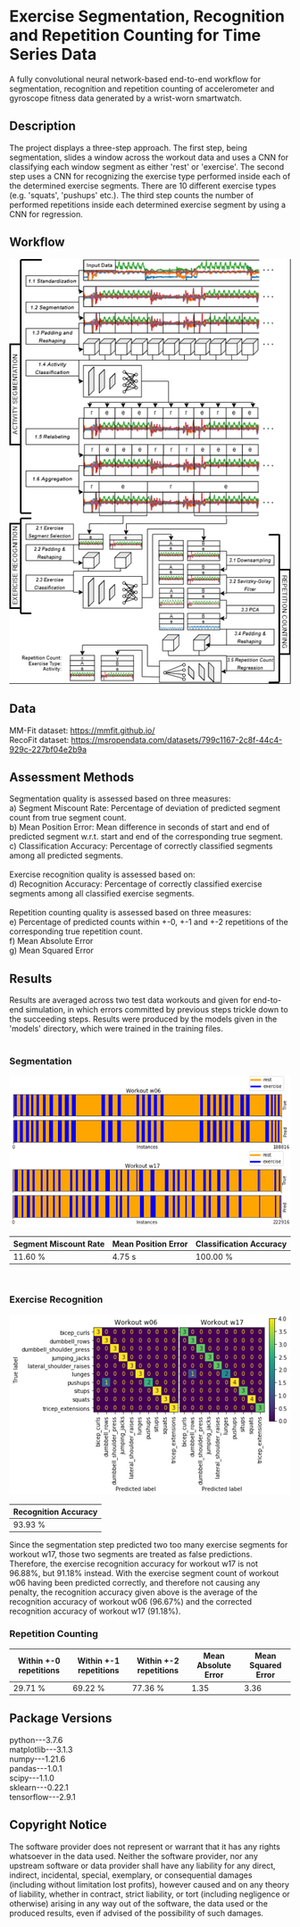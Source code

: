 
# Exercise Segmentation, Recognition and Repetition Counting for Time Series Data
A fully convolutional neural network-based end-to-end workflow for segmentation, recognition and repetition counting of accelerometer and gyroscope fitness data generated by a wrist-worn smartwatch.

## Description
The project displays a three-step approach. The first step, being segmentation, slides a window across the workout data and uses a CNN for classifying each window segment as either 'rest' or 'exercise'. The second step uses a CNN for recognizing the exercise type performed inside each of the determined exercise segments. There are 10 different exercise types (e.g. 'squats', 'pushups' etc.). The third step counts the number of performed repetitions inside each determined exercise segment by using a CNN for regression.

## Workflow
![image](workflow.png "Workflow")

## Data
MM-Fit dataset: https://mmfit.github.io/<br/>
RecoFit dataset: https://msropendata.com/datasets/799c1167-2c8f-44c4-929c-227bf04e2b9a

## Assessment Methods
Segmentation quality is assessed based on three measures: 
<br/>
a) Segment Miscount Rate:
Percentage of deviation of predicted segment count from true segment count.
<br/>
b) Mean Position Error: 
Mean difference in seconds of start and end of predicted segment w.r.t. start and end of the corresponding true segment.
<br/>
c) Classification Accuracy: 
Percentage of correctly classified segments among all predicted segments.
<br/>
<br/>
Exercise recognition quality is assessed based on:
<br/>
d) Recognition Accuracy: 
Percentage of correctly classified exercise segments among all classified exercise segments.
<br/>
<br/>
Repetition counting quality is assessed based on three measures:
<br/>
e) Percentage of predicted counts within +-0, +-1 and +-2 repetitions of the corresponding true repetition count.
<br/>
f) Mean Absolute Error
<br/>
g) Mean Squared Error

## Results
Results are averaged across two test data workouts and given for end-to-end simulation, in which errors committed by previous steps trickle down to the succeeding steps. Results were produced by the models given in the 'models' directory, which were trained in the training files.<br/>
<br/>
### Segmentation
![image](images/segmentation_results.png "segmentation_results")

| Segment Miscount Rate | Mean Position Error | Classification Accuracy |
| --------------------- | ------------------- | ----------------------- |
| 11.60 %               | 4.75 s              | 100.00 %                |
<br/>

### Exercise Recognition
![image](images/recognition_results.png "recognition_results")

| Recognition Accuracy |
| -------------------- |
| 93.93 %              |

Since the segmentation step predicted two too many exercise segments for workout w17, those two segments are treated as false predictions. Therefore, the exercise recognition
accuracy for workout w17 is not 96.88%, but 91.18% instead. With the exercise segment count of workout w06 having been predicted correctly, and therefore not causing any penalty, the recognition accuracy given above is the average of the recognition accuracy of workout w06 (96.67%) and the corrected recognition accuracy of workout w17 (91.18%).
<br/>

### Repetition Counting

| Within +-0 repetitions | Within +-1 repetitions | Within +-2 repetitions | Mean Absolute Error | Mean Squared Error |
| ---------------------- | ---------------------- | ---------------------- | ------------------- | ------------------ |
|        29.71 %         |        69.22 %         |         77.36 %        |         1.35        |        3.36        |

## Package Versions
python---3.7.6<br/>
matplotlib---3.1.3<br/>
numpy---1.21.6<br/>
pandas---1.0.1<br/>
scipy---1.1.0<br/>
sklearn---0.22.1<br/>
tensorflow---2.9.1<br/>

## Copyright Notice
The software provider does not represent or warrant that it has any rights whatsoever in the data used.
Neither the software provider, nor any upstream software or data provider shall have any liability for any direct, indirect, incidental, special, exemplary, or consequential damages (including without limitation lost profits), however caused and on any theory of liability, whether in contract, strict liability, or tort (including negligence or otherwise) arising in any way out of the software, the data used or the produced results, even if advised of the possibility of such damages.
